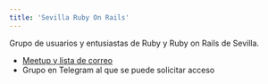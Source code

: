 ```yaml
---
title: 'Sevilla Ruby On Rails'
---
```

Grupo de usuarios y entusiastas de Ruby y Ruby on Rails de Sevilla.

- [Meetup y lista de correo](https://www.meetup.com/es-ES/Sevilla-Ruby-On-Rails-Meetup/)
- Grupo en Telegram al que se puede solicitar acceso
